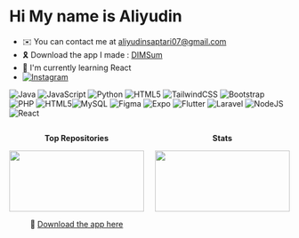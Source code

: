 Hi My name is Aliyudin
=================================================================================================================================

* ✉️  You can contact me at [aliyudinsaptari07@gmail.com](mailto:aliyudinsaptari07@gmail.com)
* 🎗️  Download the app I made : [DIMSum](https://drive.google.com/file/d/1miWhstSMDXhTDSjGSHrNMyYCOQng2Auo/view?usp=sharing)
* 🧠  I'm currently learning React
* [![Instagram](https://img.shields.io/badge/Instagram-%23E4405F.svg?logo=Instagram&logoColor=white)](https://instagram.com/4alyudd_)



![Java](https://img.shields.io/badge/java-%23ED8B00.svg?style=for-the-badge&logo=openjdk&logoColor=white) ![JavaScript](https://img.shields.io/badge/javascript-%23323330.svg?style=for-the-badge&logo=javascript&logoColor=%23F7DF1E) ![Python](https://img.shields.io/badge/python-3670A0?style=for-the-badge&logo=python&logoColor=ffdd54) ![HTML5](https://img.shields.io/badge/html5-%23E34F26.svg?style=for-the-badge&logo=html5&logoColor=white) ![TailwindCSS](https://img.shields.io/badge/tailwindcss-%2338B2AC.svg?style=for-the-badge&logo=tailwind-css&logoColor=white) ![Bootstrap](https://img.shields.io/badge/bootstrap-%238511FA.svg?style=for-the-badge&logo=bootstrap&logoColor=white) ![PHP](https://img.shields.io/badge/php-%23777BB4.svg?style=for-the-badge&logo=php&logoColor=white) ![HTML5](https://img.shields.io/badge/html5-%23E34F26.svg?style=for-the-badge&logo=html5&logoColor=white)![MySQL](https://img.shields.io/badge/mysql-4479A1.svg?style=for-the-badge&logo=mysql&logoColor=white) ![Figma](https://img.shields.io/badge/figma-%23F24E1E.svg?style=for-the-badge&logo=figma&logoColor=white) ![Expo](https://img.shields.io/badge/expo-1C1E24?style=for-the-badge&logo=expo&logoColor=#D04A37) ![Flutter](https://img.shields.io/badge/Flutter-%2302569B.svg?style=for-the-badge&logo=Flutter&logoColor=white) ![Laravel](https://img.shields.io/badge/laravel-%23FF2D20.svg?style=for-the-badge&logo=laravel&logoColor=white) ![NodeJS](https://img.shields.io/badge/node.js-6DA55F?style=for-the-badge&logo=node.js&logoColor=white) ![React](https://img.shields.io/badge/react-%2320232a.svg?style=for-the-badge&logo=react&logoColor=%2361DAFB)


<div style="display: flex; justify-content: space-between;">

<div style="width: 48%;" align="center">

<b>Top Repositories</b>

<a href="https://github.com/aliyudindudu/DIMSum-Mobile-App">
  <img width="100%" src="https://github-readme-stats.vercel.app/api/pin/?username=aliyudindudu&repo=DIMSum-Mobile-App&title_color=0891b2&text_color=ffffff&icon_color=0891b2&bg_color=1c1917&hide_border=true&locale=en" />
</a>

<p>
  🔗 <a href="https://drive.google.com/file/d/1miWhstSMDXhTDSjGSHrNMyYCOQng2Auo/view?usp=sharing">Download the app here</a>
</p>

</div>

<div style="width: 48%;" align="center">

<b>Stats</b>

<a href="http://www.github.com/aliyudindudu">
  <img width="100%" src="https://github-readme-stats.vercel.app/api?username=aliyudindudu&show_icons=true&hide=&count_private=true&title_color=0891b2&text_color=ffffff&icon_color=0891b2&bg_color=1c1917&hide_border=true&show_icons=true" />
</a>

</div>

</div>



